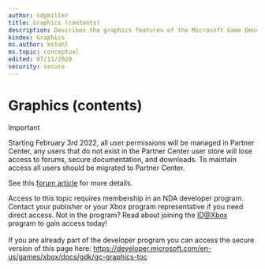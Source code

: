 ```yaml
---
author: sdgmiller
title: Graphics (contents)
description: Describes the graphics features of the Microsoft Game Development Kit (GDK).
kindex: Graphics
ms.author: mstahl
ms.topic: conceptual
edited: 07/11/2020
security: secure
---
```


# Graphics (contents)
> [!IMPORTANT]
> Starting February 3rd 2022, all user permissions will be managed in Partner Center, any users that do not exist in the Partner Center user store will lose access to forums, secure documentation, and downloads. To maintain access all users should be migrated to Partner Center. <p></p>See this <a href="https://forums.xboxlive.com/articles/132187/breaking-change-user-access-for-forums-secure-docu.html">forum article</a> for more details.  

 Access to this topic requires membership in an NDA developer program. Contact your publisher or your Xbox program representative if you need direct access. Not in the program? Read about joining the <a href="https://www.xbox.com/Developers/id">ID@Xbox</a> program to gain access today!  <br/><br/>If you are already part of the developer program you can access the secure version of this page here: <a target="_blank" href="https://developer.microsoft.com/en-us/games/xbox/docs/gdk/gc-graphics-toc">https://developer.microsoft.com/en-us/games/xbox/docs/gdk/gc-graphics-toc</a>